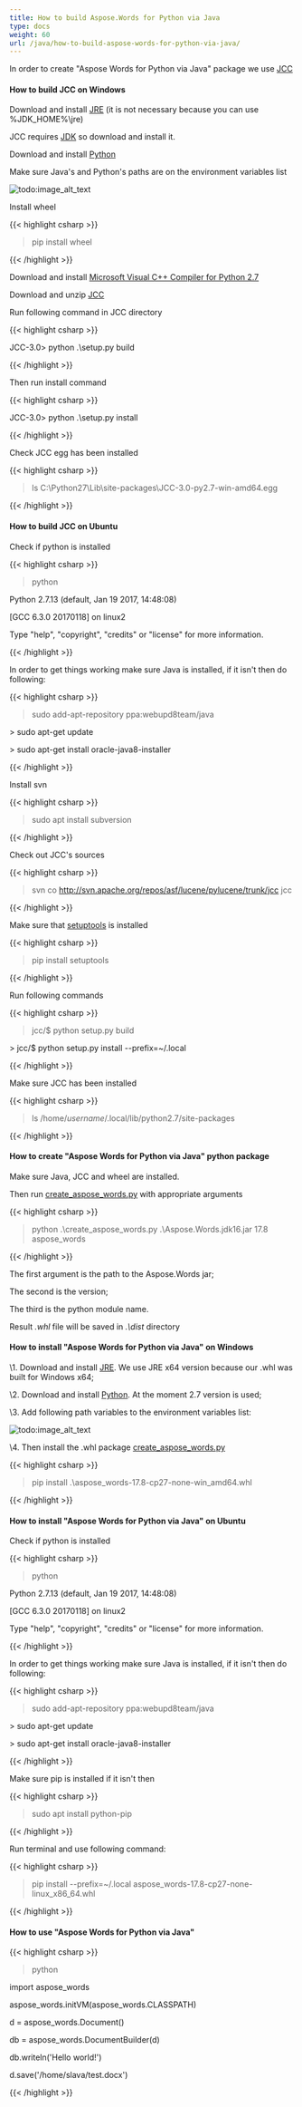 ```yaml
---
title: How to build Aspose.Words for Python via Java
type: docs
weight: 60
url: /java/how-to-build-aspose-words-for-python-via-java/
---
```


In order to create "Aspose Words for Python via Java" package we use [JCC](http://lucene.apache.org/pylucene/jcc/index.html)
#### **How to build JCC on Windows**
Download and install [JRE](http://www.oracle.com/technetwork/java/javase/downloads/jre8-downloads-2133155.html) (it is not necessary because you can use %JDK_HOME%\jre)

JCC requires [JDK](http://www.oracle.com/technetwork/java/javase/downloads/jdk8-downloads-2133151.html) so download and install it.

Download and install [Python](https://www.python.org/ftp/python/2.7.14/python-2.7.14.amd64.msi)

Make sure Java's and Python's paths are on the environment variables list

![todo:image_alt_text](how-to-build-aspose-words-for-python-via-java_1.png)

Install wheel

{{< highlight csharp >}}

 >  pip install wheel

{{< /highlight >}}

Download and install [Microsoft Visual C++ Compiler for Python 2.7](https://www.microsoft.com/en-us/download/details.aspx?id=44266)

Download and unzip [JCC](https://pypi.python.org/pypi/JCC/)

Run following command in JCC directory

{{< highlight csharp >}}

 JCC-3.0> python .\setup.py build

{{< /highlight >}}

Then run install command

{{< highlight csharp >}}

 JCC-3.0> python .\setup.py install

{{< /highlight >}}

Check JCC egg has been installed

{{< highlight csharp >}}

 > ls C:\Python27\Lib\site-packages\JCC-3.0-py2.7-win-amd64.egg

{{< /highlight >}}
#### **How to build JCC on Ubuntu**
Check if python is installed

{{< highlight csharp >}}

 > python

Python 2.7.13 (default, Jan 19 2017, 14:48:08)

[GCC 6.3.0 20170118] on linux2

Type "help", "copyright", "credits" or "license" for more information.

{{< /highlight >}}

In order to get things working make sure Java is installed, if it isn't then do following:

{{< highlight csharp >}}

 > sudo add-apt-repository ppa:webupd8team/java

\> sudo apt-get update

\> sudo apt-get install oracle-java8-installer

{{< /highlight >}}

Install svn

{{< highlight csharp >}}

 > sudo apt install subversion

{{< /highlight >}}

Check out JCC's sources

{{< highlight csharp >}}

 > svn co http://svn.apache.org/repos/asf/lucene/pylucene/trunk/jcc jcc

{{< /highlight >}}

Make sure that [setuptools](https://pypi.python.org/pypi/setuptools) is installed

{{< highlight csharp >}}

 > pip install setuptools

{{< /highlight >}}

Run following commands

{{< highlight csharp >}}

 > jcc/$ python setup.py build

\> jcc/$ python setup.py install --prefix=~/.local

{{< /highlight >}}

Make sure JCC has been installed

{{< highlight csharp >}}

 > ls /home/_username_/.local/lib/python2.7/site-packages

{{< /highlight >}}
#### **How to create "Aspose Words for Python via Java" python package**
Make sure Java, JCC and wheel are installed.

Then run [create_aspose_words.py](https://docs.aspose.com/download/attachments/61539591/create_aspose_words.py?api=v2) with appropriate arguments

{{< highlight csharp >}}

 > python .\create_aspose_words.py .\Aspose.Words.jdk16.jar 17.8 aspose_words

{{< /highlight >}}

The first argument is the path to the Aspose.Words jar;

The second is the version;

The third is the python module name.

Result *.whl* file will be saved in *.\dist* directory
#### **How to install "Aspose Words for Python via Java" on Windows**
\1. Download and install [JRE](http://www.oracle.com/technetwork/java/javase/downloads/jre8-downloads-2133155.html). We use JRE x64 version because our .whl was built for Windows x64;

\2. Download and install [Python](https://www.python.org/ftp/python/2.7.14/python-2.7.14.amd64.msi). At the moment 2.7 version is used;

\3. Add following path variables to the environment variables list:

![todo:image_alt_text](how-to-build-aspose-words-for-python-via-java_2.png)

\4. Then install the .whl package [create_aspose_words.py](https://docs.aspose.com/download/attachments/61539591/create_aspose_words.py?api=v2)

{{< highlight csharp >}}

 > pip install .\aspose_words-17.8-cp27-none-win_amd64.whl

{{< /highlight >}}
#### **How to install "Aspose Words for Python via Java" on Ubuntu**
Check if python is installed

{{< highlight csharp >}}

 > python

Python 2.7.13 (default, Jan 19 2017, 14:48:08)

[GCC 6.3.0 20170118] on linux2

Type "help", "copyright", "credits" or "license" for more information.

{{< /highlight >}}

In order to get things working make sure Java is installed, if it isn't then do following:

{{< highlight csharp >}}

 > sudo add-apt-repository ppa:webupd8team/java

\> sudo apt-get update

\> sudo apt-get install oracle-java8-installer

{{< /highlight >}}

Make sure pip is installed if it isn't then

{{< highlight csharp >}}

 > sudo apt install python-pip

{{< /highlight >}}

Run terminal and use following command:

{{< highlight csharp >}}

 > pip install --prefix=~/.local aspose_words-17.8-cp27-none-linux_x86_64.whl

{{< /highlight >}}
#### **How to use "Aspose Words for Python via Java"**
{{< highlight csharp >}}

 > python

import aspose_words

aspose_words.initVM(aspose_words.CLASSPATH)

d = aspose_words.Document()

db = aspose_words.DocumentBuilder(d)

db.writeln('Hello world!')

d.save('/home/slava/test.docx')

{{< /highlight >}}
